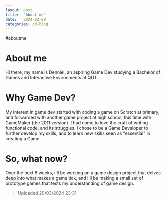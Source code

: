 ```yaml
---
layout: post
title:  "About me"
date:   2024-02-29
categories: gd-blog
---
```

#aboutme
# About me
Hi there, my name is Denniel, an aspiring Game Dev studying a Bachelor of Games and Interactive Environments at QUT.

# Why Game Dev?
My interest in game dev started with coding a game on Scratch at primary, and forwarded with another game project at high school, this time with GameMaker (the 2011 version). I had come to love the craft of writing functional code, and its struggles. I chose to be a Game Developer to further develop my skills, and to learn new skills seen as "essential" in creating a Game.

# So, what now?
Over the next 8 weeks, i'll be working on a game design project that delves deep into what makes a game tick, and i'll be making a small set of prototype games that tests my understanding of game design.

> Uploaded 20/03/2024 23:31